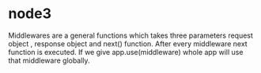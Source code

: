 # node3
Middlewares are a general functions which takes three parameters request object , response object
and next() function.
After every middleware next function is executed.
If we give app.use(middleware) whole app will use that middleware globally.
